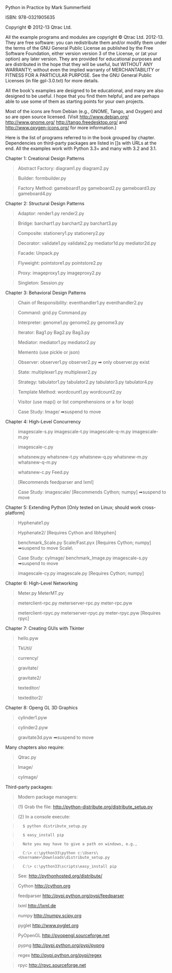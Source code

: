 Python in Practice by Mark Summerfield

ISBN: 978-0321905635

Copyright © 2012-13 Qtrac Ltd. 

All the example programs and modules are copyright © Qtrac Ltd. 2012-13.
They are free software: you can redistribute them and/or modify them
under the terms of the GNU General Public License as published by the
Free Software Foundation, either version version 3 of the License, or
(at your option) any later version. They are provided for educational
purposes and are distributed in the hope that they will be useful, but
WITHOUT ANY WARRANTY; without even the implied warranty of
MERCHANTABILITY or FITNESS FOR A PARTICULAR PURPOSE. See the GNU General
Public Licenses (in file gpl-3.0.txt) for more details.

All the book's examples are designed to be educational, and many are
also designed to be useful. I hope that you find them helpful, and are
perhaps able to use some of them as starting points for your own
projects.

Most of the icons are from Debian (e.g., GNOME, Tango, and Oxygen) and
so are open source licensed. (Visit http://www.debian.org/
http://www.gnome.org/ http://tango.freedesktop.org/ and
http://www.oxygen-icons.org/ for more information.)

Here is the list of programs referred to in the book grouped by chapter.
Dependencies on third-party packages are listed in []s with URLs at the
end. All the examples work with Python 3.3+ and many with 3.2 and 3.1.

Chapter 1: Creational Design Patterns
>    Abstract Factory: diagram1.py diagram2.py

>    Builder: formbuilder.py

>    Factory Method: gameboard1.py gameboard2.py gameboard3.py gameboard4.py


Chapter 2: Structural Design Patterns
>    Adaptor: render1.py render2.py

>    Bridge: barchart1.py barchart2.py barchart3.py

>    Composite: stationery1.py stationery2.py

>    Decorator: validate1.py validate2.py mediator1d.py mediator2d.py

>    Facade: Unpack.py

>    Flyweight: pointstore1.py pointstore2.py

>    Proxy: imageproxy1.py imageproxy2.py

>    Singleton: Session.py


Chapter 3: Behavioral Design Patterns
>   Chain of Responsibility: eventhandler1.py eventhandler2.py

>   Command: grid.py Command.py

>   Interpreter: genome1.py genome2.py genome3.py

>   Iterator: Bag1.py Bag2.py Bag3.py

>   Mediator: mediator1.py mediator2.py

>   Memento (use pickle or json)

>   Observer: observer1.py observer2.py
    ➡ only observer.py exist 

>   State: multiplexer1.py multiplexer2.py

>   Strategy: tabulator1.py tabulator2.py tabulator3.py tabulator4.py

>   Template Method: wordcount1.py wordcount2.py

>   Visitor (use map() or list comprehensions or a for loop)

>   Case Study: Image/
     ➡suspend to move 


Chapter 4: High-Level Concurrency
>    imagescale-s.py imagescale-t.py imagescale-q-m.py imagescale-m.py

>    imagescale-c.py

>    whatsnew.py whatsnew-t.py whatsnew-q.py whatsnew-m.py whatsnew-q-m.py

>    whatsnew-c.py Feed.py

>	[Recommends feedparser and lxml]

>    Case Study: imagescale/ [Recommends Cython; numpy]
     ➡suspend to move 


Chapter 5: Extending Python [Only tested on Linux; should work cross-platform]
>    Hyphenate1.py

>    Hyphenate2/ [Requires Cython and libhyphen]

>    benchmark_Scale.py Scale/Fast.pyx [Requires Cython; numpy]
     ➡suspend to move Scale\ 

>    Case Study: cyImage/ benchmark_Image.py imagescale-s.py
     ➡suspend to move 

>	imagescale-cy.py imagescale.py [Requires Cython; numpy]


Chapter 6: High-Level Networking
>    Meter.py MeterMT.py

>    meterclient-rpc.py meterserver-rpc.py meter-rpc.pyw

>    meterclient-rpyc.py meterserver-rpyc.py meter-rpyc.pyw [Requires rpyc]


Chapter 7: Creating GUIs with Tkinter
>    hello.pyw

>    TkUtil/

>    currency/

>    gravitate/

>    gravitate2/

>    texteditor/

>    texteditor2/


Chapter 8: Openg GL 3D Graphics
>    cylinder1.pyw

>    cylinder2.pyw

>    gravitate3d.pyw
     ➡suspend to move 


Many chapters also require:
>    Qtrac.py

>    Image/

>    cyImage/


Third-party packages:
>    Modern package managers:

>	(1) Grab the file: http://python-distribute.org/distribute_setup.py

>	(2) In a console execute:

>		$ python distribute_setup.py

>		$ easy_install pip

>	    Note you may have to give a path on windows, e.g.,

>		C:\> c:\python33\python c:\Users\<Username>\Downloads\distribute_setup.py

>		C:\> c:\python33\scripts\easy_install pip

>	See: http://pythonhosted.org/distribute/

>    Cython	http://cython.org

>    feedparser  http://pypi.python.org/pypi/feedparser

>    lxml	http://lxml.de

>    numpy	http://numpy.scipy.org

>    pyglet	http://www.pyglet.org

>    PyOpenGL	http://pyopengl.sourceforge.net

>    pypng 	http://pypi.python.org/pypi/pypng

>    regex 	http://pypi.python.org/pypi/regex

>    rpyc	http://rpyc.sourceforge.net
